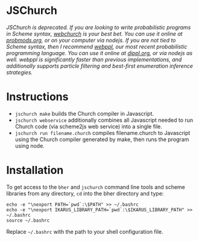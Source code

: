 # JSChurch

*JSChurch is deprecated. If you are looking to write probabilistic programs in Scheme syntax, [webchurch](github.com/probmods/webchurch) is your best bet. You can use it online at [probmods.org](probmods.org), or on your computer via nodejs. If you are not tied to Scheme syntax, then I recommend [webppl](github.com/probmods/webppl), our most recent probabilistic programming language. You can use it online at [dippl.org](dippl.org), or via nodejs as well. webppl is significantly faster than previous implementations, and additionally supports particle filtering and best-first enumeration inference strategies.*

# Instructions

- `jschurch make` builds the Church compiler in Javascript.
- `jschurch webservice` additionally combines all Javascript needed to run Church code (via scheme2js web service) into a single file.
- `jschurch run filename.church` compiles filename.church to Javascript using the Church compiler generated by make, then runs the program using node.

# Installation

To get access to the `bher` and `jschurch` command line tools and scheme libraries from any directory, `cd` into the bher directory and type:

    echo -e "\nexport PATH=`pwd`:\$PATH" >> ~/.bashrc 
    echo -e "\nexport IKARUS_LIBRARY_PATH=`pwd`:\$IKARUS_LIBRARY_PATH" >> ~/.bashrc
    source ~/.bashrc

Replace `~/.bashrc` with the path to your shell configuration file.
